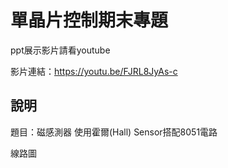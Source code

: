 # 單晶片控制期末專題
ppt展示影片請看youtube

影片連結：https://youtu.be/FJRL8JyAs-c

## 說明
題目：磁感測器
使用霍爾(Hall) Sensor搭配8051電路

線路圖

